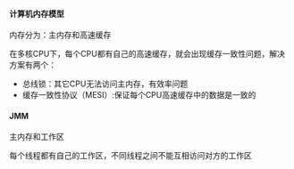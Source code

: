 #### 计算机内存模型
内存分为：主内存和高速缓存

在多核CPU下，每个CPU都有自己的高速缓存，就会出现缓存一致性问题，解决方案有两个：
- 总线锁：其它CPU无法访问主内存，有效率问题
- 缓存一致性协议（MESI）:保证每个CPU高速缓存中的数据是一致的

#### JMM
主内存和工作区

每个线程都有自己的工作区，不同线程之间不能互相访问对方的工作区